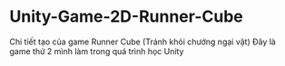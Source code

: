 # Unity-Game-2D-Runner-Cube
Chi tiết tạo của game Runner Cube (Tránh khỏi chướng ngại vật)
Đây là game thứ 2 mình làm trong quá trình học Unity
